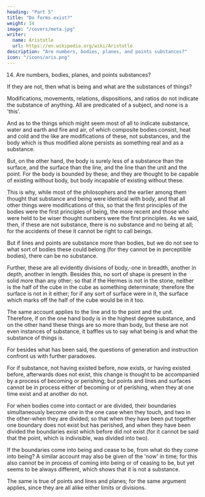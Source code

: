 ```yaml
---
heading: "Part 5"
title: "Do forms exist?"
weight: 14
image: "/covers/meta.jpg"
writer:
  name: Aristotle 
  url: https://en.wikipedia.org/wiki/Aristotle
description: "Are numbers, bodies, planes, and points substances?"
icon: "/icons/aris.png"
---
```




14. Are numbers, bodies, planes, and points substances? 

If they are not, then what is being and what are the substances of things? 

Modifications, movements, relations, dispositions, and ratios do not indicate the substance of anything. All are predicated of a subject, and none is a 'this'. 

And as to the things which might seem most of all to indicate substance, water and earth and fire and air, of which composite bodies consist, heat and cold and the like are modifications of these, not substances, and the body which is thus modified alone persists as something real and as a substance. 

But, on the other hand, the body is surely less of a substance than the surface, and the surface than the line, and the line than the unit and the point. For the body is bounded by these; and they are thought to be capable of existing without body, but body incapable of existing without these. 

This is why, while most of the philosophers and the earlier among them thought that substance and being were identical with body, and that all other things were modifications of this, so that the first principles of the bodies were the first principles of being, the more recent and those who were held to be wiser thought numbers were the first principles. As we said, then, if these are not substance, there is no substance and no being at all; for the accidents of these it cannot be right to call beings.

But if lines and points are substance more than bodies, but we do not see to what sort of bodies these could belong (for they cannot be in perceptible bodies), there can be no substance.

Further, these are all evidently divisions of body,-one in breadth, another in depth, another in length. Besides this, no sort of shape is present in the solid more than any other; so that if the Hermes is not in the stone, neither is the half of the cube in the cube as something determinate; therefore the surface is not in it either; for if any sort of surface were in it, the surface which marks off the half of the cube would be in it too. 

The same account applies to the line and to the point and the unit. Therefore, if on the one hand body is in the highest degree substance, and on the other hand these things are so more than body, but these are not even instances of substance, it baffles us to say what being is and what the substance of things is.

For besides what has been said, the questions of generation and instruction confront us with further paradoxes. 

For if substance, not having existed before, now exists, or having existed before, afterwards does not exist, this change is thought to be accompanied by a process of becoming or perishing; but points and lines and surfaces cannot be in process either of becoming or of perishing, when they at one time exist and at another do not. 

For when bodies come into contact or are divided, their boundaries simultaneously become one in the one case when they touch, and two in the other-when they are divided; so that when they have been put together one boundary does not exist but has perished, and when they have been divided the boundaries exist which before did not exist (for it cannot be said that the point, which is indivisible, was divided into two). 

If the boundaries come into being and cease to be, from what do they come into being? A similar account may also be given of the 'now' in time; for this also cannot be in process of coming into being or of ceasing to be, but yet seems to be always different, which shows that it is not a substance. 

The same is true of points and lines and planes; for the same argument applies, since they are all alike either limits or divisions.
